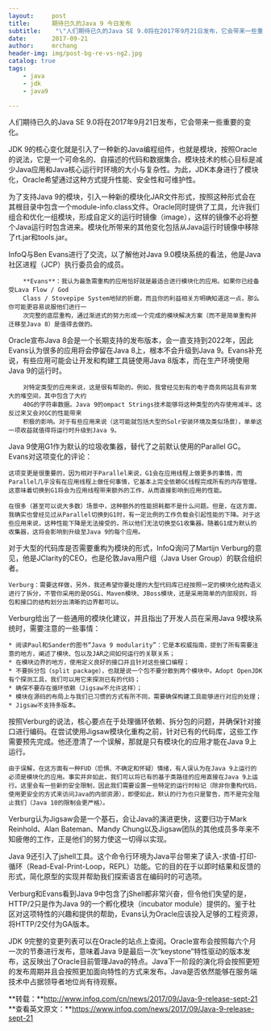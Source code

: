 ```yaml
---
layout:     post
title:      期待已久的Java 9 今日发布
subtitle:    "\"人们期待已久的Java SE 9.0将在2017年9月21日发布，它会带来一些重要的变化\""
date:       2017-09-21
author:     mrchang
header-img: img/post-bg-re-vs-ng2.jpg
catalog: true
tags:
    - java
    - jdk
    - java9

---
```



人们期待已久的Java SE 9.0将在2017年9月21日发布，它会带来一些重要的变化。

JDK 9的核心变化就是引入了一种新的Java编程组件，也就是模块，按照Oracle的说法，它是一个可命名的、自描述的代码和数据集合。模块技术的核心目标是减少Java应用和Java核心运行时环境的大小与复杂性。为此，JDK本身进行了模块化，Oracle希望通过这种方式提升性能、安全性和可维护性。

为了支持Java 9的模块，引入一种新的模块化JAR文件形式，按照这种形式会在其根目录中包含一个module-info.class文件。Oracle同时提供了工具，允许我们组合和优化一组模块，形成自定义的运行时镜像（image），这样的镜像不必将整个Java运行时包含进来。模块化所带来的其他变化包括从Java运行时镜像中移除了rt.jar和tools.jar。

InfoQ与Ben Evans进行了交流，以了解他对Java 9.0模块系统的看法，他是Java社区进程（JCP）执行委员会的成员。


		**Evans**：我认为最急需重构的应用恰好就是最适合进行模块化的应用。如果你已经备受Lava Flow / God 
		Class / Stovepipe System地狱的折磨，而且你的利益相关方明确知道这一点，那么你可能更容易说服他们进行一
		次完整的底层重构，通过渐进式的努力形成一个完成的模块解决方案（而不是简单重构并迁移至Java 8）是值得去做的。

Oracle宣布Java 8会是一个长期支持的发布版本，会一直支持到2022年，因此Evans认为很多的应用将会停留在Java 8上，根本不会升级到Java 9。Evans补充说，有些应用可能会让开发和构建工具链使用Java 8版本，而在生产环境使用Java 9的运行时。

		对特定类型的应用来说，这是很有帮助的。例如，我曾经见到有的电子商务网站具有非常大的堆空间，其中包含了大约
		40G的字符串数据。Java 9的ompact Strings技术能够将这种类型的内存使用减半。这反过来又会对GC的性能带来
		积极的影响。对于有些应用来说（这可能就包括大型的Solr安装环境及类似场景），单单这一项收益就值得将运行时升级到Java 9。
		
Java 9使用G1作为默认的垃圾收集器，替代了之前默认使用的Parallel GC。Evans对这项变化的评论：

	这项变更是很重要的，因为相对于Parallel来说，G1会在应用线程上做更多的事情，而Parallel几乎没有在应用线程上做任何事情，它基本上完全依赖GC线程完成所有的内存管理。这意味着切换到G1将会为应用线程带来额外的工作，从而直接影响到应用的性能。
	
	在很多（甚至可以说大多数）场景中，这种额外的性能损耗都不是什么问题。但是，在这方面，我确实也曾经见过从Parallel切换到G1时，有一定比例的工作负载会引起性能的下降。对于这些应用来说，这种性能下降是无法接受的，所以他们无法切换至G1收集器。随着G1成为默认的收集器，这将会影响到升级至Java 9的每个应用。
	
对于大型的代码库是否需要重构为模块的形式，InfoQ询问了Martijn Verburg的意见，他是JClarity的CEO，也是伦敦Java用户组（Java User Group）的联合组织者。

	Verburg：需要这样做，另外，我还希望你要处理的大型代码库已经按照一定的模块化结构语义进行了拆分，不管你采用的是OSGi、Maven模块、JBoss模块，还是采用简单的内部规则，将包和接口的结构划分出清晰的边界都可以。
	
Verburg给出了一些通用的模块化建议，并且指出了开发人员在采用Java 9模块系统时，需要注意的一些事情：

	* 阅读Paul和Sander的图书“Java 9 modularity”：它是本权威指南，提到了所有需要注意的地方，阐述了模块、包以及JAR之间如何运行的关联关系；
	* 在模块边界的地方，使用定义良好的接口并且针对这些接口编程；
	* 不要拆分包（split package），也就是说一个包不要分散到两个模块中。Adopt OpenJDK有个探测工具，我们可以用它来探测已有的代码；
	* 确保不要存在循环依赖（Jigsaw不允许这样）；
	* 模块在源码的布局上与我们已习惯的方式有所不同，需要确保构建工具能够进行对应的处理；
	* Jigsaw不支持多版本。

按照Verburg的说法，核心要点在于处理循环依赖、拆分包的问题，并确保针对接口进行编码。在尝试使用Jigsaw模块化重构之前，针对已有的代码库，这些工作需要预先完成。他还澄清了一个误解，那就是只有模块化的应用才能在Java 9上运行。

	由于误解，在这方面有一种FUD（恐惧、不确定和怀疑）情绪，有人误认为在Java 9上运行的必须是模块化的应用。事实并非如此，我们可以将已有的基于类路径的应用直接在Java 9上运行。这里会有一些新的安全限制，因此我们需要设置一些特定的运行时标记（除非你重构代码，使用更安全的方式来访问Java的内部资源），即便如此，默认的行为也只是警告，而不是完全阻止我们（Java 10的限制会更严格）。
	
Verburg认为Jigsaw会是一个基石，会让Java的演进更快，这要归功于Mark Reinhold、Alan Bateman、Mandy Chung以及Jigsaw团队的其他成员多年来不知疲倦的工作，正是他们的努力使这一切得以实现。

Java 9还引入了jshell工具。这个命令行环境为Java平台带来了读入-求值-打印-循环（Read-Eval-Print-Loop，REPL）功能。它的目的在于以即时结果和反馈的形式，简化原型的实现并帮助我们探索语言在编码时的可选项。

Verburg和Evans看到Java 9中包含了jShell都非常兴奋，但令他们失望的是，HTTP/2只是作为Java 9的一个孵化模块（incubator module）提供的。鉴于社区对这项特性的兴趣和提供的帮助，Evans认为Oracle应该投入足够的工程资源，将HTTP/2交付为GA版本。


JDK 9完整的变更列表可以在Oracle的站点上查阅。Oracle宣布会按照每六个月一次的节奏进行发布，意味着Java 9是最后一次“keystone”特性驱动的版本发布，这反映出了Oracle目前管理Java的特点。Java下一阶段的演化将会按照更短的发布周期并且会按照更加面向特性的方式来发布。Java是否依然能够在服务端技术中占据领导者地位尚有待观察。


**转载：**http://www.infoq.com/cn/news/2017/09/Java-9-release-sept-21
**查看英文原文：**https://www.infoq.com/news/2017/09/Java-9-release-sept-21
